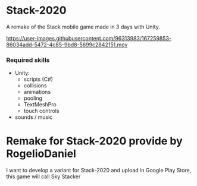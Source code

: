 # Stack-2020

A remake of the Stack mobile game made in 3 days with Unity.

https://user-images.githubusercontent.com/96313983/167259853-86034add-5472-4c85-9bd8-5699c2842151.mov


### Required skills

- Unity:
	- scripts (C#)
	- collisions
	- animations
	- pooling
	- TextMeshPro
	- touch controls
- sounds / music


# Remake for Stack-2020 provide by RogelioDaniel

I want to develop a variant for Stack-2020 and upload in Google Play Store, this game will call Sky Stacker